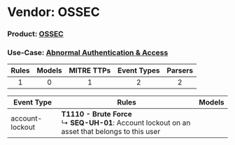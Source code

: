 Vendor: OSSEC
=============
### Product: [OSSEC](../ds_ossec_ossec.md)
### Use-Case: [Abnormal Authentication & Access](../../../../UseCases/uc_abnormal_authentication_&_access.md)

| Rules | Models | MITRE TTPs | Event Types | Parsers |
|:-----:|:------:|:----------:|:-----------:|:-------:|
|   1   |   0    |     1      |      2      |    2    |

| Event Type      | Rules                                                                                                    | Models |
| --------------- | -------------------------------------------------------------------------------------------------------- | ------ |
| account-lockout | <b>T1110 - Brute Force</b><br> ↳ <b>SEQ-UH-01</b>: Account lockout on an asset that belongs to this user |        |